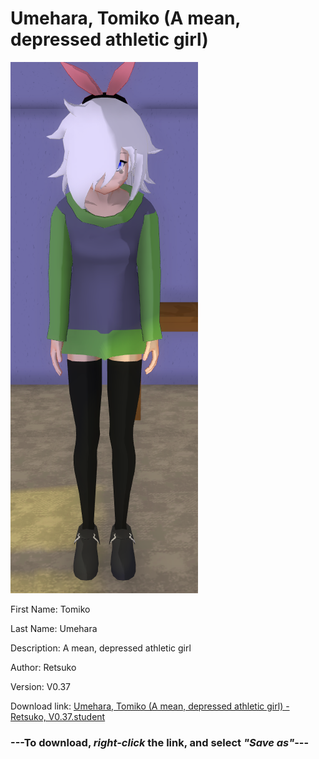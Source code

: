 # Umehara, Tomiko (A mean, depressed athletic girl)

<img src = "https://raw.githubusercontent.com/Arbiter1223/Daigaku-Gurashi-Custom-Students/master/Students/Files/Umehara%2C%20Tomiko%20(A%20mean%2C%20depressed%20athletic%20girl).png">

First Name: Tomiko

Last Name: Umehara

Description: A mean, depressed athletic girl

Author: Retsuko

Version: V0.37

Download link: <a href="https://raw.githubusercontent.com/Arbiter1223/Daigaku-Gurashi-Custom-Students/master/Students/Files/Umehara%2C%20Tomiko%20(A%20mean%2C%20depressed%20athletic%20girl)%20-%20Retsuko%2C%20V0.37.student">Umehara, Tomiko (A mean, depressed athletic girl) - Retsuko, V0.37.student</a>

### ---**To download, _right-click_ the link, and select _"Save as"_**---
